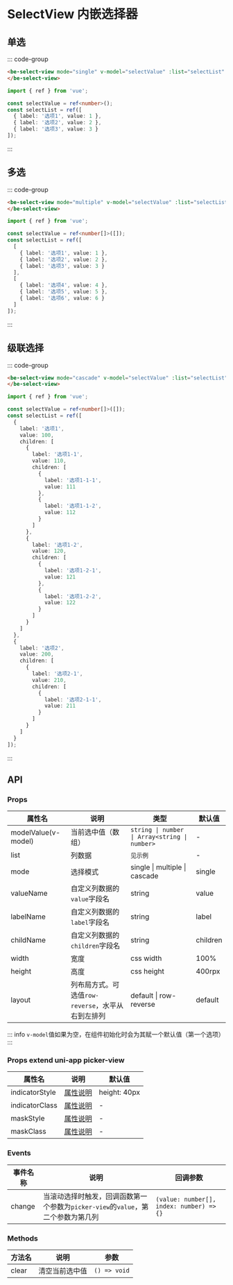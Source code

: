 # SelectView 内嵌选择器

## 单选

::: code-group

```html [template]
<be-select-view mode="single" v-model="selectValue" :list="selectList" height="200px">
</be-select-view>
```

```ts [script]
import { ref } from 'vue';

const selectValue = ref<number>();
const selectList = ref([
  { label: '选项1', value: 1 },
  { label: '选项2', value: 2 },
  { label: '选项3', value: 3 }
]);
```

:::

<ExampleIframe url="/pages/selectView/single" height="300px"></ExampleIframe>

## 多选

::: code-group

```html [template]
<be-select-view mode="multiple" v-model="selectValue" :list="selectList" height="200px">
</be-select-view>
```

```ts [script]
import { ref } from 'vue';

const selectValue = ref<number[]>([]);
const selectList = ref([
  [
    { label: '选项1', value: 1 },
    { label: '选项2', value: 2 },
    { label: '选项3', value: 3 }
  ],
  [
    { label: '选项4', value: 4 },
    { label: '选项5', value: 5 },
    { label: '选项6', value: 6 }
  ]
]);
```

:::

<ExampleIframe url="/pages/selectView/multiple" height="300px"></ExampleIframe>

## 级联选择

::: code-group

```html [template]
<be-select-view mode="cascade" v-model="selectValue" :list="selectList" height="200px">
</be-select-view>
```

```ts [script]
import { ref } from 'vue';

const selectValue = ref<number[]>([]);
const selectList = ref([
  {
    label: '选项1',
    value: 100,
    children: [
      {
        label: '选项1-1',
        value: 110,
        children: [
          {
            label: '选项1-1-1',
            value: 111
          },
          {
            label: '选项1-1-2',
            value: 112
          }
        ]
      },
      {
        label: '选项1-2',
        value: 120,
        children: [
          {
            label: '选项1-2-1',
            value: 121
          },
          {
            label: '选项1-2-2',
            value: 122
          }
        ]
      }
    ]
  },
  {
    label: '选项2',
    value: 200,
    children: [
      {
        label: '选项2-1',
        value: 210,
        children: [
          {
            label: '选项2-1-1',
            value: 211
          }
        ]
      }
    ]
  }
]);
```

:::

<ExampleIframe url="/pages/selectView/cascade" height="300px"></ExampleIframe>

## API

### Props

| 属性名              | 说明                                              | 类型                                          | 默认值   |
| ------------------- | ------------------------------------------------- | --------------------------------------------- | -------- |
| modelValue(v-model) | 当前选中值（数组）                                | `string \| number \| Array<string \| number>` | -        |
| list                | 列数据                                            | `见示例`                                      | -        |
| mode                | 选择模式                                          | single \| multiple \| cascade                 | single   |
| valueName           | 自定义列数据的`value`字段名                       | string                                        | value    |
| labelName           | 自定义列数据的`label`字段名                       | string                                        | label    |
| childName           | 自定义列数据的`children`字段名                    | string                                        | children |
| width               | 宽度                                              | css width                                     | 100%     |
| height              | 高度                                              | css height                                    | 400rpx   |
| layout              | 列布局方式。可选值`row-reverse`，水平从右到左排列 | default \| row-reverse                        | default  |

::: info
`v-model`值如果为空，在组件初始化时会为其赋一个默认值（第一个选项）
:::

### Props extend uni-app picker-view

| 属性名         | 说明                                                                | 默认值       |
| -------------- | ------------------------------------------------------------------- | ------------ |
| indicatorStyle | [属性说明](https://uniapp.dcloud.net.cn/component/picker-view.html) | height: 40px |
| indicatorClass | [属性说明](https://uniapp.dcloud.net.cn/component/picker-view.html) | -            |
| maskStyle      | [属性说明](https://uniapp.dcloud.net.cn/component/picker-view.html) | -            |
| maskClass      | [属性说明](https://uniapp.dcloud.net.cn/component/picker-view.html) | -            |

### Events

| 事件名称 | 说明                                                                             | 回调参数                                 |
| -------- | -------------------------------------------------------------------------------- | ---------------------------------------- |
| change   | 当滚动选择时触发，回调函数第一个参数为`picker-view`的`value`，第二个参数为第几列 | `(value: number[], index: number) => {}` |

### Methods

| 方法名 | 说明           | 参数         |
| ------ | -------------- | ------------ |
| clear  | 清空当前选中值 | `() => void` |

<script setup lang="ts">
import ExampleIframe from "../src/ExampleIframe.vue";
</script>
